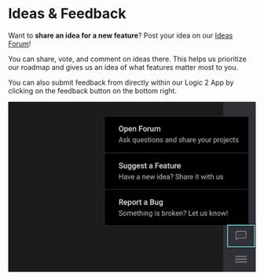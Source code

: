 # Ideas & Feedback

Want to **share an idea for a new feature**? Post your idea on our [Ideas Forum](https://ideas.saleae.com/b/feature-requests/)!

You can share, vote, and comment on ideas there. This helps us prioritize our roadmap and gives us an idea of what features matter most to you.

You can also submit feedback from directly within our Logic 2 App by clicking on the feedback button on the bottom right.

![Feedback button from within the Logic 2 App](<.gitbook/assets/Screen Shot 2020-11-10 at 12.23.08 PM.png>)
